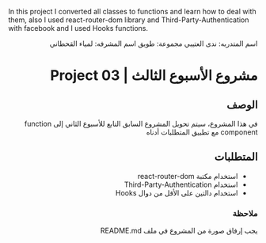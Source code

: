  In this project I converted all classes to functions and learn how to deal with them, also I used react-router-dom library and Third-Party-Authentication with facebook and I used Hooks functions.
 
 
 <div dir="rtl">

 اسم المتدربه: ندى العتيبي
 مجموعة: طويق
 اسم المشرفه: لمياء القحطاني
 
# مشروع الأسبوع الثالث | Project 03 
## الوصف
في هذا المشروع، سيتم تحويل المشروع السابق التابع للأسبوع الثاني إلى function component مع تطبيق المتطلبات أدناه
## المتطلبات
- استخدام مكتبة react-router-dom 
- استخدام Third-Party-Authentication 
- استخدام دالتين على الأقل من دوال Hooks

### ملاحظة
يجب إرفاق صورة من المشروع في ملف README.md
  
</div>
